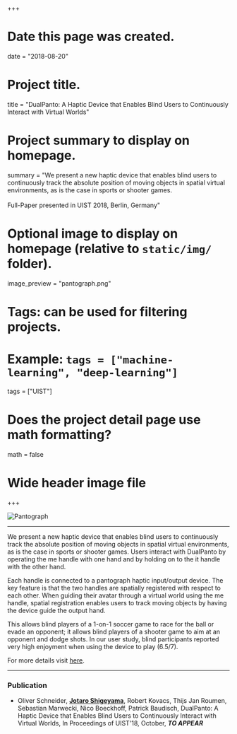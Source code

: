 +++
# Date this page was created.
date = "2018-08-20"

# Project title.
title = "DualPanto: A Haptic Device that Enables Blind Users to Continuously Interact with Virtual Worlds"

# Project summary to display on homepage.
summary = "We present a new haptic device that enables blind users to continuously track the absolute position of moving objects in spatial virtual environments, as is the case in sports or shooter games. <br><br> Full-Paper presented in UIST 2018, Berlin, Germany"

# Optional image to display on homepage (relative to `static/img/` folder).
image_preview = "pantograph.png"

# Tags: can be used for filtering projects.
# Example: `tags = ["machine-learning", "deep-learning"]`
tags = ["UIST"]

# Does the project detail page use math formatting?
math = false

# Wide header image file


+++

![Pantograph](/img/dualpanto.png) 

---

We present a new haptic device that enables blind users to continuously track the absolute position of moving objects in spatial virtual environments, as is the case in sports or shooter games. Users interact with DualPanto by operating the me handle with one hand and by holding on to the it handle with the other hand. 

Each handle is connected to a pantograph haptic input/output device. The key feature is that the two handles are spatially registered with respect to each other. When guiding their avatar through a virtual world using the me handle, spatial registration enables users to track moving objects by having the device guide the output hand. 

This allows blind players of a 1-on-1 soccer game to race for the ball or evade an opponent; it allows blind players of a shooter game to aim at an opponent and dodge shots. In our user study, blind participants reported very high enjoyment when using the device to play (6.5/7). 

For more details visit [here](https://hpi.de/baudisch/projects/dualpanto.html).

---

### Publication

- Oliver Schneider, <u>__Jotaro Shigeyama__</u>, Robert Kovacs, Thijs Jan Roumen, Sebastian Marwecki, Nico Boeckhoff, Patrick Baudisch, DualPanto: A Haptic Device that Enables Blind Users to Continuously Interact with Virtual Worlds, 
In Proceedings of UIST'18, October, ___TO APPEAR___